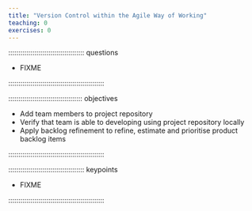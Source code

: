 ```yaml
---
title: "Version Control within the Agile Way of Working"
teaching: 0
exercises: 0
---
```

 
:::::::::::::::::::::::::::::::::::::: questions
 
- FIXME
 
::::::::::::::::::::::::::::::::::::::::::::::::
 
::::::::::::::::::::::::::::::::::::: objectives
 
- Add team members to project repository
- Verify that team is able to developing using project repository locally
- Apply backlog refinement to refine, estimate and prioritise product backlog items

 
::::::::::::::::::::::::::::::::::::::::::::::::
 
:::::::::::::::::::::::::::::::::::::: keypoints
 
- FIXME
 
::::::::::::::::::::::::::::::::::::::::::::::::
